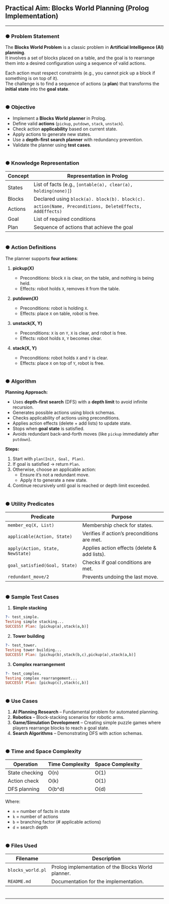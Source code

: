 ## Practical Aim: Blocks World Planning (Prolog Implementation)

---

### ● Problem Statement
The **Blocks World Problem** is a classic problem in **Artificial Intelligence (AI) planning**.  
It involves a set of blocks placed on a table, and the goal is to rearrange them into a desired configuration using a sequence of valid actions.  

Each action must respect constraints (e.g., you cannot pick up a block if something is on top of it).  
The challenge is to find a sequence of actions (a **plan**) that transforms the **initial state** into the **goal state**.

#

### ● Objective
- Implement a **Blocks World planner** in Prolog.  
- Define valid **actions** (`pickup`, `putdown`, `stack`, `unstack`).  
- Check action **applicability** based on current state.  
- Apply actions to generate new states.  
- Use a **depth-first search planner** with redundancy prevention.  
- Validate the planner using **test cases**.  

#

### ● Knowledge Representation

| Concept              | Representation in Prolog |
|----------------------|----------------------------|
| States               | List of facts (e.g., `[ontable(a), clear(a), holding(none)]`) |
| Blocks               | Declared using `block(a). block(b). block(c).` |
| Actions              | `action(Name, Preconditions, DeleteEffects, AddEffects)` |
| Goal                 | List of required conditions |
| Plan                 | Sequence of actions that achieve the goal |

#

### ● Action Definitions

The planner supports **four actions**:

1. **pickup(X)**  
   - Preconditions: block `X` is clear, on the table, and nothing is being held.  
   - Effects: robot holds `X`, removes it from the table.  

2. **putdown(X)**  
   - Preconditions: robot is holding `X`.  
   - Effects: place `X` on table, robot is free.  

3. **unstack(X, Y)**  
   - Preconditions: `X` is on `Y`, `X` is clear, and robot is free.  
   - Effects: robot holds `X`, `Y` becomes clear.  

4. **stack(X, Y)**  
   - Preconditions: robot holds `X` and `Y` is clear.  
   - Effects: place `X` on top of `Y`, robot is free.  

#

### ● Algorithm

**Planning Approach:**  
- Uses **depth-first search** (DFS) with a **depth limit** to avoid infinite recursion.  
- Generates possible actions using block schemas.  
- Checks applicability of actions using preconditions.  
- Applies action effects (delete + add lists) to update state.  
- Stops when **goal state** is satisfied.  
- Avoids redundant back-and-forth moves (like `pickup` immediately after `putdown`).  

**Steps:**  
1. Start with `plan(Init, Goal, Plan)`.  
2. If goal is satisfied → return `Plan`.  
3. Otherwise, choose an applicable action:  
   - Ensure it’s not a redundant move.  
   - Apply it to generate a new state.  
4. Continue recursively until goal is reached or depth limit exceeded.  

#

### ● Utility Predicates

| Predicate | Purpose |
|-----------|---------|
| `member_eq(X, List)` | Membership check for states. |
| `applicable(Action, State)` | Verifies if action’s preconditions are met. |
| `apply(Action, State, NewState)` | Applies action effects (delete & add lists). |
| `goal_satisfied(Goal, State)` | Checks if goal conditions are met. |
| `redundant_move/2` | Prevents undoing the last move. |

#

### ● Sample Test Cases

1. **Simple stacking**  
```prolog
?- test_simple.
Testing simple stacking...
SUCCESS! Plan: [pickup(a),stack(a,b)]
```

2. **Tower building**  
```prolog
?- test_tower.
Testing tower building...
SUCCESS! Plan: [pickup(b),stack(b,c),pickup(a),stack(a,b)]
```

3. **Complex rearrangement**  
```prolog
?- test_complex.
Testing complex rearrangement...
SUCCESS! Plan: [pickup(c),stack(c,b)]
```

#

### ● Use Cases

1. **AI Planning Research** – Fundamental problem for automated planning.  
2. **Robotics** – Block-stacking scenarios for robotic arms.  
3. **Game/Simulation Development** – Creating simple puzzle games where players rearrange blocks to reach a goal state.
4. **Search Algorithms** – Demonstrating DFS with action schemas.  

#

### ● Time and Space Complexity

| Operation       | Time Complexity | Space Complexity |
|-----------------|-----------------|------------------|
| State checking  | O(n)            | O(1)             |
| Action check    | O(k)            | O(1)             |
| DFS planning    | O(b^d)          | O(d)             |

Where:  
- `n` = number of facts in state  
- `k` = number of actions  
- `b` = branching factor (# applicable actions)  
- `d` = search depth  

#

### ● Files Used

| Filename         | Description |
|------------------|-------------|
| `blocks_world.pl` | Prolog implementation of the Blocks World planner. |
| `README.md`      | Documentation for the implementation. |

#
---
